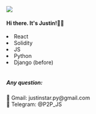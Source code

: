 <img src="https://github.com/JustinStar-py/JustinStar-py/assets/86886502/757ac2bc-0ed4-43ee-a150-432633cfd27d" style="width:'100%', border-radius:'15px'"></img>

<h4> Hi there.  It's Justin!🖐🏻</h4>
 <table>
   <li>React</li>
   <li>Solidity</li>
   <li>JS</li>
   <li>Python</li>
   <li>Django (before)</li>
 </table>
 
 <h5>Any question: </h5>
</p>
   📧 Gmail: justinstar.py@gmail.com <br>
   💬 Telegram: @P2P_JS
</p>
